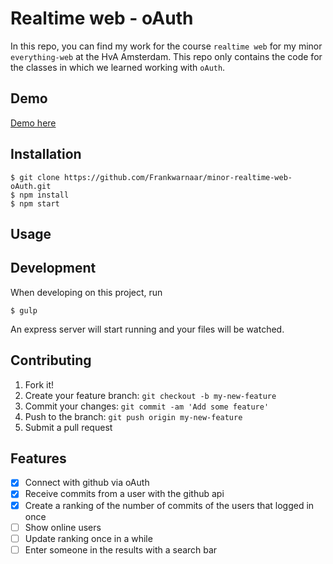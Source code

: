 # Realtime web - oAuth

In this repo, you can find my work for the course `realtime web` for my minor `everything-web` at the HvA Amsterdam. This repo only contains the code for the classes in which we learned working with `oAuth`.

## Demo
[Demo here](https://github-ranking.herokuapp.com/)

## Installation

```
$ git clone https://github.com/Frankwarnaar/minor-realtime-web-oAuth.git
$ npm install
$ npm start
```

## Usage

## Development
When developing on this project, run
```
$ gulp
```
An express server will start running and your files will be watched.

## Contributing

1. Fork it!
2. Create your feature branch: `git checkout -b my-new-feature`
3. Commit your changes: `git commit -am 'Add some feature'`
4. Push to the branch: `git push origin my-new-feature`
5. Submit a pull request

## Features
* [x] Connect with github via oAuth
* [x] Receive commits from a user with the github api
* [x] Create a ranking of the number of commits of the users that logged in once
* [ ] Show online users
* [ ] Update ranking once in a while
* [ ] Enter someone in the results with a search bar
